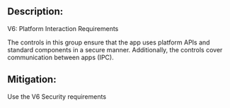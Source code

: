 ## Description:

V6: Platform Interaction Requirements

The controls in this group ensure that the app uses platform APIs and standard components in a secure manner. Additionally, the controls cover communication between apps (IPC).

## Mitigation:

Use the V6 Security requirements